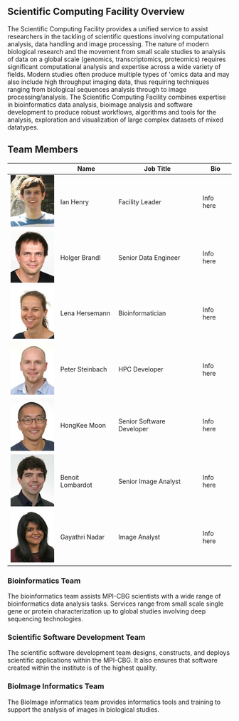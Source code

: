 ## Scientific Computing Facility Overview

The Scientific Computing Facility provides a unified service to assist researchers in the tackling of scientific questions involving computational analysis, data handling and image processing.  The nature of modern biological research and the movement from small scale studies to analysis of data on a global scale (genomics, transcriptomics, proteomics) requires significant computational analysis and expertise across a wide variety of fields. Modern studies often produce multiple types of 'omics data and may also include high throughput imaging data, thus requiring techniques ranging from biological sequences analysis through to image processing/analysis.  The Scientific Computing Facility combines expertise in bioinformatics data analysis, bioimage analysis and software development to produce robust workflows, algorithms and tools for the analysis, exploration and visualization of large complex datasets of mixed datatypes.

## Team Members

|  | Name | Job Title | Bio |
| --- | --- | --- | --- |
| <img src="./Ian_Image.png" width="100">| Ian Henry | Facility Leader | Info here |
| <img src="./Holger_Image.jpg" width="100">| Holger Brandl | Senior Data Engineer | Info here |
| <img src="./Lena_Image.jpg" width="100">| Lena Hersemann | Bioinformatician | Info here |
| <img src="./Peter_Image.jpg" width="100">| Peter Steinbach | HPC Developer | Info here |
| <img src="./HongKee_Image.jpg" width="100">| HongKee Moon | Senior Software Developer | Info here |
| <img src="./Benoit_Image.jpg" width="100">| Benoit Lombardot | Senior Image Analyst | Info here |
| <img src="./Gayathri_Image.jpg" width="100">| Gayathri Nadar | Image Analyst | Info here |

### Bioinformatics Team

The bioinformatics team assists MPI-CBG scientists with a wide range of bioinformatics data analysis tasks.  Services range from small scale single gene or protein characterization up to global studies involving deep sequencing technologies.

### Scientific Software Development Team

The scientific software development team designs, constructs, and deploys scientific applications within the MPI-CBG. It also ensures that software created within the institute is of the highest quality.

### BioImage Informatics Team

The BioImage informatics team provides informatics tools and training to support the analysis of images in biological studies.  
